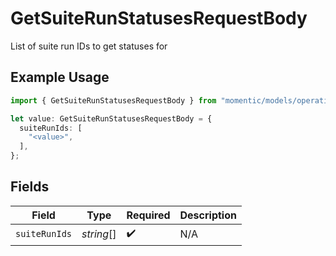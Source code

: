 # GetSuiteRunStatusesRequestBody

List of suite run IDs to get statuses for

## Example Usage

```typescript
import { GetSuiteRunStatusesRequestBody } from "momentic/models/operations";

let value: GetSuiteRunStatusesRequestBody = {
  suiteRunIds: [
    "<value>",
  ],
};
```

## Fields

| Field              | Type               | Required           | Description        |
| ------------------ | ------------------ | ------------------ | ------------------ |
| `suiteRunIds`      | *string*[]         | :heavy_check_mark: | N/A                |